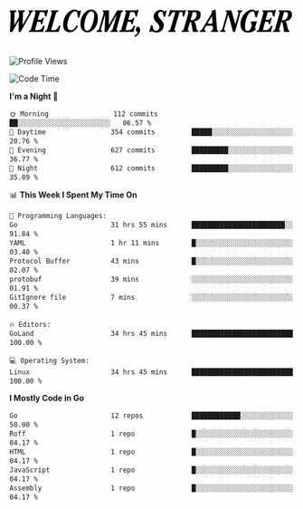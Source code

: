 <div>
  <picture>
    <source media="(prefers-color-scheme: dark)" srcset="./headers/welcome_white.png">
    <img alt="WELCOME, STRANGER" src="./headers/welcome.png" width="500">
  </picture>
</div>

<br>

![Profile Views](https://komarev.com/ghpvc/?username=darleet&color=blue)

<!--START_SECTION:waka-->
![Code Time](http://img.shields.io/badge/Code%20Time-176%20hrs%2015%20mins-blue)

**I'm a Night 🦉** 

```text
🌞 Morning                112 commits         ██░░░░░░░░░░░░░░░░░░░░░░░   06.57 % 
🌆 Daytime                354 commits         █████░░░░░░░░░░░░░░░░░░░░   20.76 % 
🌃 Evening                627 commits         █████████░░░░░░░░░░░░░░░░   36.77 % 
🌙 Night                  612 commits         █████████░░░░░░░░░░░░░░░░   35.89 % 
```


📊 **This Week I Spent My Time On** 

```text
💬 Programming Languages: 
Go                       31 hrs 55 mins      ███████████████████████░░   91.84 % 
YAML                     1 hr 11 mins        █░░░░░░░░░░░░░░░░░░░░░░░░   03.40 % 
Protocol Buffer          43 mins             █░░░░░░░░░░░░░░░░░░░░░░░░   02.07 % 
protobuf                 39 mins             ░░░░░░░░░░░░░░░░░░░░░░░░░   01.91 % 
GitIgnore file           7 mins              ░░░░░░░░░░░░░░░░░░░░░░░░░   00.37 % 

🔥 Editors: 
GoLand                   34 hrs 45 mins      █████████████████████████   100.00 % 

💻 Operating System: 
Linux                    34 hrs 45 mins      █████████████████████████   100.00 % 
```

**I Mostly Code in Go** 

```text
Go                       12 repos            ████████████░░░░░░░░░░░░░   50.00 % 
Roff                     1 repo              █░░░░░░░░░░░░░░░░░░░░░░░░   04.17 % 
HTML                     1 repo              █░░░░░░░░░░░░░░░░░░░░░░░░   04.17 % 
JavaScript               1 repo              █░░░░░░░░░░░░░░░░░░░░░░░░   04.17 % 
Assembly                 1 repo              █░░░░░░░░░░░░░░░░░░░░░░░░   04.17 % 
```




<!--END_SECTION:waka-->
